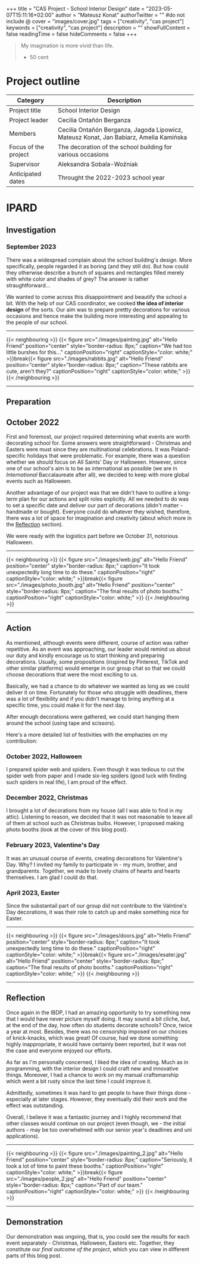 +++
title = "CAS Project - School Interior Design"
date = "2023-05-07T15:11:16+02:00"
author = "Mateusz Konat"
authorTwitter = "" #do not include @
cover = "images/cover.jpg"
tags = ["creativity", "cas project"]
keywords = ["creativity", "cas project"]
description = ""
showFullContent = false
readingTime = false
hideComments = false
+++

> My imagination is more vivid than life. 
> - 50 cent

# Project outline
|Category|Description|
|---|---|
|Project title|School Interior Design|
|Project leader|Cecilia Ontañón Berganza|
|Members|Cecilia Ontañón Berganza, Jagoda Lipowicz, Mateusz Konat, Jan Babiarz, Amelia Kamińska|
|Focus of the project|The decoration of the school building for various occasions|
|Supervisor|Aleksandra Sobala-Woźniak|
|Anticipated dates|Throught the 2022-2023 school year|

# IPARD
## Investigation
### September 2023
There was a widespread complain about the school building's design. More specifically, people regarded it as boring (and they still do). But how could they otherwise describe a bunch of squares and rectangles filled merely with white color and shades of grey? The answer is rather straughtforward...

We wanted to come across this disappointment and beautify the school a bit. With the help of our CAS coordinator, we cooked **the idea of interior design** of the sorts. Our aim was to prepare prettty decorations for various occasions and hence make the building more interesting and appealing to the people of our school.

***
{{< neighbouring >}}
{{< figure src="./images/painting.jpg" alt="Hello Friend" position="center" style="border-radius: 8px;" caption="We had too little burshes for this..." captionPosition="right" captionStyle="color: white;" >}}break{{< figure src="./images/rabbits.jpg" alt="Hello Friend" position="center" style="border-radius: 8px;" caption="These rabbits are cute, aren't they?" captionPosition="right" captionStyle="color: white;" >}}
{{< /neighbouring >}}
***

## Preparation
## October 2022
First and foremost, our project required determining what events are worth decorating school for. Some answers were straightforward - Christmas and Easters were must since they are multinational celebrations. It was Poland-specific holidays that were problematic. For example, there was a question whether we should focus on All Saints' Day or Halloween. However, since one of our school's aim is to be as international as possible (we are in _International_ Baccalaureate after all), we decided to keep with more global events such as Halloween.

Another advantage of our project was that we didn't have to outline a long-term plan for our actions and split roles explicitly. All we needed to do was to set a specific date and deliver our part of decorations (didn't matter - handmade or bought). Everyone could do whatever they wished, therefore, there was a lot of space for imagination and creativity (about which more in the [Reflection](#reflection) section).

We were ready with the logistics part before we October 31, notorious Halloween.

***
{{< neighbouring >}}
{{< figure src="./images/web.jpg" alt="Hello Friend" position="center" style="border-radius: 8px;" caption="It took unexpectedly long time to do these." captionPosition="right" captionStyle="color: white;" >}}break{{< figure src="./images/photo_booth.jpg" alt="Hello Friend" position="center" style="border-radius: 8px;" caption="The final results of photo booths." captionPosition="right" captionStyle="color: white;" >}}
{{< /neighbouring >}}
***

## Action
As mentioned, although events were different, course of action was rather repetitive. As an event was approaching, our leader would remind us about our duty and kindly encourage us to start thinking and preparing decorations. Usually, some propositions (inspired by Pinterest, TikTok and other similar platforms) would emerge in our group chat so that we could choose decorations that were the most exciting to us. 

Basically, we had a chance to do whatever we wanted as long as we could deliver it on time. Fortunately for those who struggle with deadlines, there was a lot of flexibility and if you didn't manage to bring anything at a specific time, you could make it for the next day.

After enough decorations were gathered, we could start hanging them around the school (using tape and scissors).

Here's a more detailed list of festivities with the emphazies on my contribution:
### October 2022, Halloween
I prepared spider web and spiders. Even though it was tedious to cut the spider web from paper and I made six-leg spiders (good luck with finding such spiders in real life), I am proud of the effect.
### December 2022, Christmas
I brought a lot of decorations from my house (all I was able to find in my attic). Listening to reason, we decided that it was not reasonable to leave all of them at school such as Christmas bulbs. However, I proposed making photo booths (look at the cover of this blog post).
### February 2023, Valentine's Day
It was an unusual course of events, creating decorations for Valentine's Day. Why? I invited my family to participate in - my mum, brother, and grandparents. Together, we made to lovely chains of hearts and hearts themselves. I am glad I could do that.
### April 2023, Easter
Since the substantail part of our group did not contribute to the Valntine's Day decorations, it was their role to catch up and make something nice for Easter.

***
{{< neighbouring >}}
{{< figure src="./images/doors.jpg" alt="Hello Friend" position="center" style="border-radius: 8px;" caption="It took unexpectedly long time to do these." captionPosition="right" captionStyle="color: white;" >}}break{{< figure src="./images/esater.jpg" alt="Hello Friend" position="center" style="border-radius: 8px;" caption="The final results of photo booths." captionPosition="right" captionStyle="color: white;" >}}
{{< /neighbouring >}}
***

## Reflection
Once again in the IBDP, I had an amazing opportunity to try something new that I would have never picture myself doing. It may sound a bit cliche, but, at the end of the day, how often do students decorate schools? Once, twice a year at most. Besides, there was no censorship imposed on our choices of knick-knacks, which was great! Of course, had we done something highly inappropriate, it would have certainly been reported, but it was not the case and everyone enjoyed our efforts.

As far as I'm personally concerned, I liked the idea of creating. Much as in programming, with the interior design I could craft new and innovative things. Moreover, I had a chance to work on my manual craftsmanship which went a bit rusty since the last time I could improve it.

Admittedly, sometimes it was hard to get people to have their things done - especially at later stages. However, they eventually did their work and the effect was outstanding.

Overall, I believe it was a fantastic journey and I highly recommend that other classes would continue on our project (even though, we - the initial authors - may be too overwhelmed with our senior year's deadlines and uni applications).

***
{{< neighbouring >}}
{{< figure src="./images/painting_2.jpg" alt="Hello Friend" position="center" style="border-radius: 8px;" caption="Seriously, it took a lot of time to paint these booths." captionPosition="right" captionStyle="color: white;" >}}break{{< figure src="./images/people_2.jpg" alt="Hello Friend" position="center" style="border-radius: 8px;" caption="Part of our team." captionPosition="right" captionStyle="color: white;" >}}
{{< /neighbouring >}}
***

## Demonstration
Our demonstration was ongoing, that is, you could see the results for each event separately - Christmas, Halloween, Easters etc. Together, they constitute our *final outcome of the project*, which you can view in different parts of this blog post.
